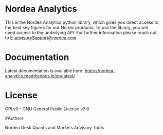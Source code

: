 # Nordea Analytics
This is the Nordea Analytics python library, which gives you direct access to the best key figures for our Nordic products. To use the library, you will need access to the underlying API.
For further information please reach out to E-advisorySupport@nordea.com

# Documentation
Latest documentation is available here: https://nordea-analytics.readthedocs.io/en/latest/ 

# License
GPLv3 - GNU General Public License v3.0

#Authers

Nordea Desk Quants and Markets Advisory Tools
